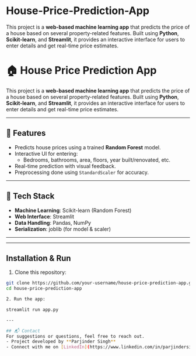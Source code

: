 # House-Price-Prediction-App
This project is a **web-based machine learning app** that predicts the price of a house based on several property-related features. Built using **Python**, **Scikit-learn**, and **Streamlit**, it provides an interactive interface for users to enter details and get real-time price estimates.
# 🏠 House Price Prediction App

This project is a **web-based machine learning app** that predicts the price of a house based on several property-related features. Built using **Python**, **Scikit-learn**, and **Streamlit**, it provides an interactive interface for users to enter details and get real-time price estimates.

---

## 🚀 Features

- Predicts house prices using a trained **Random Forest** model.
- Interactive UI for entering:
  - Bedrooms, bathrooms, area, floors, year built/renovated, etc.
- Real-time prediction with visual feedback.
- Preprocessing done using `StandardScaler` for accuracy.

---

## 🧠 Tech Stack

- **Machine Learning**: Scikit-learn (Random Forest)
- **Web Interface**: Streamlit
- **Data Handling**: Pandas, NumPy
- **Serialization**: joblib (for model & scaler)

---

---

## Installation & Run

1. Clone this repository:

```bash
git clone https://github.com/your-username/house-price-prediction-app.git
cd house-price-prediction-app

2. Run the app:

streamlit run app.py

---

## 📬 Contact
For suggestions or questions, feel free to reach out.
- Project developed by **Parjinder Singh**  
- Connect with me on [LinkedIn](https://www.linkedin.com/in/parjindersingh/)
